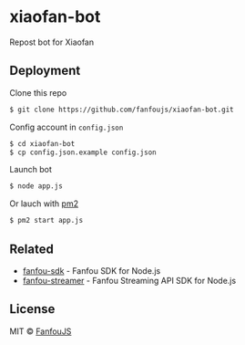 # xiaofan-bot

Repost bot for Xiaofan

## Deployment

Clone this repo

```bash
$ git clone https://github.com/fanfoujs/xiaofan-bot.git
```

Config account in `config.json`

```bash
$ cd xiaofan-bot
$ cp config.json.example config.json
```

Launch bot

```bash
$ node app.js
```

Or lauch with [pm2](https://github.com/Unitech/pm2)

```bash
$ pm2 start app.js
```

## Related

- [fanfou-sdk](https://github.com/LitoMore/fanfou-sdk-node) - Fanfou SDK for Node.js
- [fanfou-streamer](https://github.com/LitoMore/fanfou-streamer) - Fanfou Streaming API SDK for Node.js

## License

MIT © [FanfouJS](https://github.com/fanfoujs)
